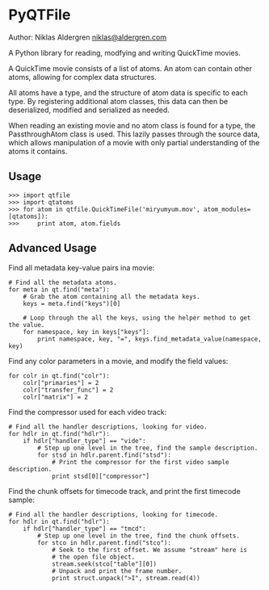 PyQTFile
========

Author: Niklas Aldergren <niklas@aldergren.com>

A Python library for reading, modfying and writing QuickTime movies.

A QuickTime movie consists of a list of atoms. An atom can contain other
atoms, allowing for complex data structures.

All atoms have a type, and the structure of atom data is specific to each type.
By registering additional atom classes, this data can then be deserialized, modified 
and serialized as needed.

When reading an existing movie and no atom class is found for a type, the 
PassthroughAtom class is used. This lazily passes through the source data,
which allows manipulation of a movie with only partial understanding of the
atoms it contains.

Usage
-----

	>>> import qtfile
	>>> import qtatoms
	>>> for atom in qtfile.QuickTimeFile('miryumyum.mov', atom_modules=[qtatoms]):
	>>>		print atom, atom.fields

Advanced Usage
--------------

Find all metadata key-value pairs ina movie:


	# Find all the metadata atoms.
	for meta in qt.find("meta"):
		# Grab the atom containing all the metadata keys.
		keys = meta.find("keys")[0]

		# Loop through the all the keys, using the helper method to get the value.
		for namespace, key in keys["keys"]:
			print namespace, key, "=", keys.find_metadata_value(namespace, key)


Find any color parameters in a movie, and modify the field values:

	for colr in qt.find("colr"):
		colr["primaries"] = 2
		colr["transfer_func"] = 2
		colr["matrix"] = 2


Find the compressor used for each video track:

	# Find all the handler descriptions, looking for video.
	for hdlr in qt.find("hdlr"):
		if hdlr["handler_type"] == "vide":
			# Step up one level in the tree, find the sample description.
			for stsd in hdlr.parent.find("stsd"):
				# Print the compressor for the first video sample description.
				print stsd[0]["compressor"]


Find the chunk offsets for timecode track, and print the first timecode sample:

	# Find all the handler descriptions, looking for timecode.
	for hdlr in qt.find("hdlr"):
		if hdlr["handler_type"] == "tmcd":
			# Step up one level in the tree, find the chunk offsets.
			for stco in hdlr.parent.find("stco"):
				# Seek to the first offset. We assume "stream" here is
				# the open file object.
				stream.seek(stco["table"][0])
				# Unpack and print the frame number.
				print struct.unpack(">I", stream.read(4))



